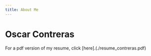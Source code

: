```yaml
---
title: About Me
---
```

# Oscar Contreras

For a pdf version of my resume, click [here].(./resume_contreras.pdf)

